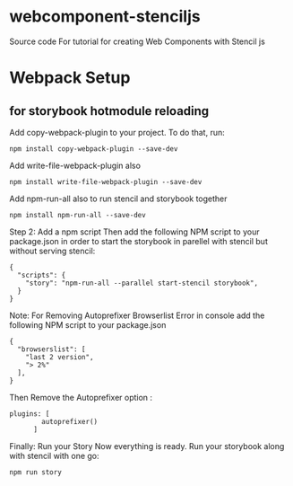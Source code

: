 # webcomponent-stenciljs

Source code For tutorial for creating Web Components with Stencil js

# Webpack Setup

## for storybook hotmodule reloading

Add copy-webpack-plugin to your project. To do that, run:

```
npm install copy-webpack-plugin --save-dev

```

Add write-file-webpack-plugin also

```
npm install write-file-webpack-plugin --save-dev

```

Add npm-run-all also to run stencil and storybook together

```
npm install npm-run-all --save-dev

```

Step 2: Add a npm script
Then add the following NPM script to your package.json in order to start the storybook in parellel with stencil but without serving stencil:

```
{
  "scripts": {
    "story": "npm-run-all --parallel start-stencil storybook",
  }
}

```

Note: For Removing Autoprefixer Browserlist Error in console
add the following NPM script to your package.json

```
{
  "browserslist": [
    "last 2 version",
    "> 2%"
  ],
}

```

Then Remove the Autoprefixer option :

```
plugins: [
        autoprefixer()
      ]

```

Finally: Run your Story
Now everything is ready. Run your storybook along with stencil with one go:

```
npm run story

```
